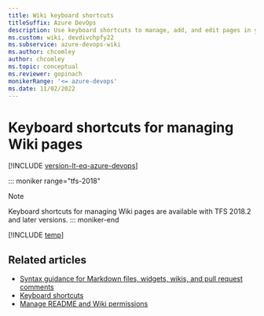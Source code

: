 ```yaml
---
title: Wiki keyboard shortcuts 
titleSuffix: Azure DevOps 
description: Use keyboard shortcuts to manage, add, and edit pages in your built-in team project wiki in Azure DevOps.
ms.custom: wiki, devdivchpfy22
ms.subservice: azure-devops-wiki
ms.author: chcomley
author: chcomley
ms.topic: conceptual
ms.reviewer: gopinach
monikerRange: '<= azure-devops'
ms.date: 11/02/2022 
---
```


# Keyboard shortcuts for managing Wiki pages

[!INCLUDE [version-lt-eq-azure-devops](../../includes/version-lt-eq-azure-devops.md)] 

::: moniker range="tfs-2018"
> [!NOTE]  
> Keyboard shortcuts for managing Wiki pages are available with TFS 2018.2 and later versions.
::: moniker-end

[!INCLUDE [temp](../../includes/keyboard-shortcuts/wiki-shortcuts.md)]

## Related articles

- [Syntax guidance for Markdown files, widgets, wikis, and pull request comments](./markdown-guidance.md)  
- [Keyboard shortcuts](../navigation/keyboard-shortcuts.md)
- [Manage README and Wiki permissions](manage-readme-wiki-permissions.md)
